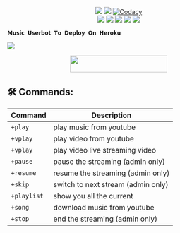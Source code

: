 </p>
<p align="center">
    <a href="https://www.python.org/" alt="made-with-python"> <img src="https://img.shields.io/badge/Made%20with-Python-black.svg?style=flat-square&logo=python&logoColor=blue&color=red" /></a>
    <a href="https://github.com/Zaen-ubot/ZaenMusic/graphs/commit-activity" alt="Maintenance"> <img src="https://img.shields.io/badge/Maintained%3F-yes-red.svg?style=flat-square" /></a>
    <a href="https://app.codacy.com/gh/Zaen-ubot/ZaenMusic/dashboard"> <img src="https://img.shields.io/codacy/grade/a723cb464d5a4d25be3152b5d71de82d?color=red&logo=codacy&style=flat-square" alt="Codacy" /></a><br>
    <a href="https://github.com/Zaen-ubot/ZaenMusic"> <img src="https://img.shields.io/github/repo-size/Zaen-ubot/ZaenMusic?color=red&logo=github&logoColor=blue&style=flat-square" /></a>
    <a href="https://github.com/Zaen-ubot/ZaenMusic/commits/main"> <img src="https://img.shields.io/github/last-commit/Zaen-ubot/ZaenMusic?color=red&logo=github&logoColor=blue&style=flat-square" /></a>
    <a href="https://github.com/Zaen-ubot/ZaenMusic/issues"> <img src="https://img.shields.io/github/issues/Zaen-ubot/ZaenMusic?color=red&logo=github&logoColor=blue&style=flat-square" /></a>
    <a href="https://github.com/Zaen-ubot/ZaenMusic/network/members"> <img src="https://img.shields.io/github/forks/Zaen-ubot/ZaenMusic?color=red&logo=github&logoColor=blue&style=flat-square" /></a>  
    <a href="https://github.com/Zaen-ubot/ZaenMusic/network/members"> <img src="https://img.shields.io/github/stars/Zaen-ubot/ZaenMusic?color=red&logo=github&logoColor=blue&style=flat-square" /></a>  
</p>






    𝗠𝘂𝘀𝗶𝗰 𝗨𝘀𝗲𝗿𝗯𝗼𝘁 𝗧𝗼 𝗗𝗲𝗽𝗹𝗼𝘆 𝗢𝗻 𝗛𝗲𝗿𝗼𝗸𝘂
<img src="https://telegra.ph/file/47f77552b1839a06c835f.jpg">

<p align="center"><a href="https://heroku.com/deploy?template=https://github.com/Zaen67/ZaenMusic"> <img src="https://img.shields.io/badge/Deploy%20To%20Heroku-blue?style=for-the-badge&logo=heroku" width="220" height="38.45"/></a></p>


## 🛠 Commands:
| Command | Description |
| ------ | ------ |
| `+play` | play music from youtube |
| `+vplay` | play video from youtube |
| `+vplay` | play video live streaming video |
| `+pause` | pause the streaming (admin only) |
| `+resume` | resume the streaming (admin only) |
| `+skip` | switch to next stream (admin only) |
| `+playlist` | show you all the current | stream list |
| `+song` | download music from youtube |
| `+stop` | end the streaming (admin only) |
